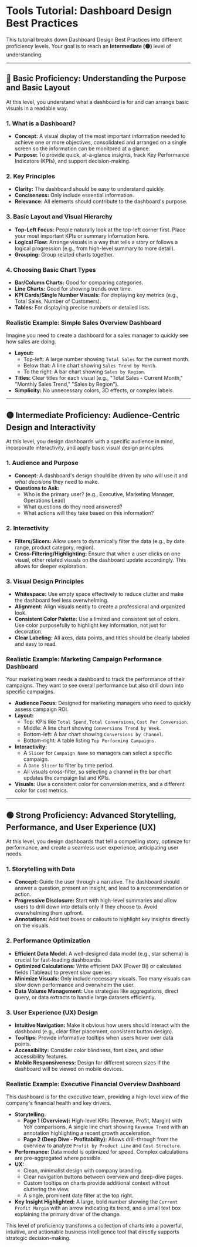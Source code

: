 # Tools Tutorial: Dashboard Design Best Practices

This tutorial breaks down Dashboard Design Best Practices into different proficiency levels. Your goal is to reach an **Intermediate (🟡)** level of understanding.

---

## 🔵 Basic Proficiency: Understanding the Purpose and Basic Layout

At this level, you understand what a dashboard is for and can arrange basic visuals in a readable way.

### 1. What is a Dashboard?

*   **Concept:** A visual display of the most important information needed to achieve one or more objectives, consolidated and arranged on a single screen so the information can be monitored at a glance.
*   **Purpose:** To provide quick, at-a-glance insights, track Key Performance Indicators (KPIs), and support decision-making.

### 2. Key Principles

*   **Clarity:** The dashboard should be easy to understand quickly.
*   **Conciseness:** Only include essential information.
*   **Relevance:** All elements should contribute to the dashboard's purpose.

### 3. Basic Layout and Visual Hierarchy

*   **Top-Left Focus:** People naturally look at the top-left corner first. Place your most important KPIs or summary information here.
*   **Logical Flow:** Arrange visuals in a way that tells a story or follows a logical progression (e.g., from high-level summary to more detail).
*   **Grouping:** Group related charts together.

### 4. Choosing Basic Chart Types

*   **Bar/Column Charts:** Good for comparing categories.
*   **Line Charts:** Good for showing trends over time.
*   **KPI Cards/Single Number Visuals:** For displaying key metrics (e.g., Total Sales, Number of Customers).
*   **Tables:** For displaying precise numbers or detailed lists.

### Realistic Example: Simple Sales Overview Dashboard

Imagine you need to create a dashboard for a sales manager to quickly see how sales are doing.

*   **Layout:**
    *   Top-left: A large number showing `Total Sales` for the current month.
    *   Below that: A line chart showing `Sales Trend by Month`.
    *   To the right: A bar chart showing `Sales by Region`.
*   **Titles:** Clear titles for each visual (e.g., "Total Sales - Current Month," "Monthly Sales Trend," "Sales by Region").
*   **Simplicity:** No unnecessary colors, 3D effects, or complex labels.

---

## 🟡 Intermediate Proficiency: Audience-Centric Design and Interactivity

At this level, you design dashboards with a specific audience in mind, incorporate interactivity, and apply basic visual design principles.

### 1. Audience and Purpose

*   **Concept:** A dashboard's design should be driven by *who* will use it and *what decisions* they need to make.
*   **Questions to Ask:**
    *   Who is the primary user? (e.g., Executive, Marketing Manager, Operations Lead)
    *   What questions do they need answered?
    *   What actions will they take based on this information?

### 2. Interactivity

*   **Filters/Slicers:** Allow users to dynamically filter the data (e.g., by date range, product category, region).
*   **Cross-Filtering/Highlighting:** Ensure that when a user clicks on one visual, other related visuals on the dashboard update accordingly. This allows for deeper exploration.

### 3. Visual Design Principles

*   **Whitespace:** Use empty space effectively to reduce clutter and make the dashboard feel less overwhelming.
*   **Alignment:** Align visuals neatly to create a professional and organized look.
*   **Consistent Color Palette:** Use a limited and consistent set of colors. Use color purposefully to highlight key information, not just for decoration.
*   **Clear Labeling:** All axes, data points, and titles should be clearly labeled and easy to read.

### Realistic Example: Marketing Campaign Performance Dashboard

Your marketing team needs a dashboard to track the performance of their campaigns. They want to see overall performance but also drill down into specific campaigns.

*   **Audience Focus:** Designed for marketing managers who need to quickly assess campaign ROI.
*   **Layout:**
    *   Top: KPIs like `Total Spend`, `Total Conversions`, `Cost Per Conversion`.
    *   Middle: A line chart showing `Conversions Trend by Week`.
    *   Bottom-left: A bar chart showing `Conversions by Channel`.
    *   Bottom-right: A table listing `Top Performing Campaigns`.
*   **Interactivity:**
    *   A `Slicer` for `Campaign Name` so managers can select a specific campaign.
    *   A `Date Slicer` to filter by time period.
    *   All visuals cross-filter, so selecting a channel in the bar chart updates the campaign list and KPIs.
*   **Visuals:** Use a consistent color for conversion metrics, and a different color for cost metrics.

---

## 🟢 Strong Proficiency: Advanced Storytelling, Performance, and User Experience (UX)

At this level, you design dashboards that tell a compelling story, optimize for performance, and create a seamless user experience, anticipating user needs.

### 1. Storytelling with Data

*   **Concept:** Guide the user through a narrative. The dashboard should answer a question, present an insight, and lead to a recommendation or action.
*   **Progressive Disclosure:** Start with high-level summaries and allow users to drill down into details only if they choose to. Avoid overwhelming them upfront.
*   **Annotations:** Add text boxes or callouts to highlight key insights directly on the visuals.

### 2. Performance Optimization

*   **Efficient Data Model:** A well-designed data model (e.g., star schema) is crucial for fast-loading dashboards.
*   **Optimized Calculations:** Write efficient DAX (Power BI) or calculated fields (Tableau) to prevent slow queries.
*   **Minimize Visuals:** Only include necessary visuals. Too many visuals can slow down performance and overwhelm the user.
*   **Data Volume Management:** Use strategies like aggregations, direct query, or data extracts to handle large datasets efficiently.

### 3. User Experience (UX) Design

*   **Intuitive Navigation:** Make it obvious how users should interact with the dashboard (e.g., clear filter placement, consistent button design).
*   **Tooltips:** Provide informative tooltips when users hover over data points.
*   **Accessibility:** Consider color blindness, font sizes, and other accessibility features.
*   **Mobile Responsiveness:** Design for different screen sizes if the dashboard will be viewed on mobile devices.

### Realistic Example: Executive Financial Overview Dashboard

This dashboard is for the executive team, providing a high-level view of the company's financial health and key drivers.

*   **Storytelling:**
    *   **Page 1 (Overview):** High-level KPIs (Revenue, Profit, Margin) with YoY comparisons. A single line chart showing `Revenue Trend` with an annotation highlighting a recent growth acceleration.
    *   **Page 2 (Deep Dive - Profitability):** Allows drill-through from the overview to analyze `Profit by Product Line` and `Cost Structure`.
*   **Performance:** Data model is optimized for speed. Complex calculations are pre-aggregated where possible.
*   **UX:**
    *   Clean, minimalist design with company branding.
    *   Clear navigation buttons between overview and deep-dive pages.
    *   Custom tooltips on charts provide additional context without cluttering the view.
    *   A single, prominent date filter at the top right.
*   **Key Insight Highlighted:** A large, bold number showing the `Current Profit Margin` with an arrow indicating its trend, and a small text box explaining the primary driver of the change.

This level of proficiency transforms a collection of charts into a powerful, intuitive, and actionable business intelligence tool that directly supports strategic decision-making.
